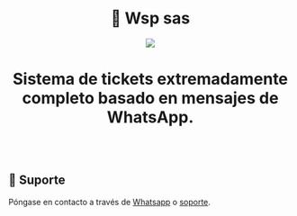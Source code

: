 <h1 align="center">🚀 Wsp sas  </h1>
<div align="center">
<img src="https://www.gestionyventa.com/wp-content/uploads/2023/03/crm2.png" />
<h1 >Sistema de tickets extremadamente completo basado en mensajes de WhatsApp.</h1> 
</div>




<br /><br />

## 🤝 Suporte

Póngase en contacto a través de  <a href="#" target="_blank">Whatsapp</a> o <a href="#" target="_blank">soporte</a>.
